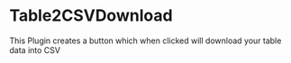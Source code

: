 # Table2CSVDownload
This Plugin creates a button which when clicked will download your table data into CSV
